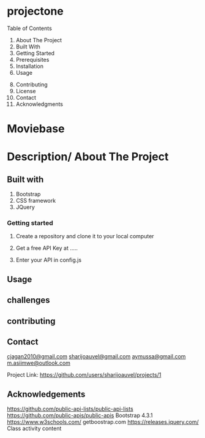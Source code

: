 # projectone

Table of Contents
1. About The Project
2. Built With
3. Getting Started
4. Prerequisites
5. Installation
6. Usage
<!-- 7. Roadmap -->
8. Contributing
9. License
9. Contact
10. Acknowledgments

# Moviebase 

# Description/ About The Project 

## Built with 
1. Bootstrap
2. CSS framework
3. JQuery

### Getting started 

1. Create a repository and clone it to your local computer

2. Get a free API Key at .....
3. Enter your API in config.js

## Usage 

## challenges 

## contributing

## Contact

cjagan2010@gmail.com
sharijoauvel@gmail.com
aymussa@gmail.com
m.asiimwe@outlook.com

Project Link: https://github.com/users/sharijoauvel/projects/1 

## Acknowledgements
https://github.com/public-api-lists/public-api-lists
https://github.com/public-apis/public-apis
Bootstrap 4.3.1
https://www.w3schools.com/
getboostrap.com
https://releases.jquery.com/
Class activity content

